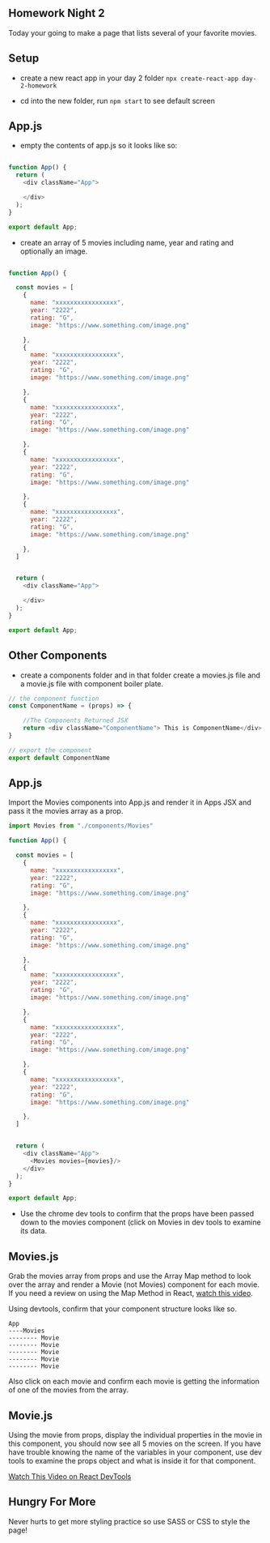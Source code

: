 ## Homework Night 2

Today your going to make a page that lists several of your favorite movies.

## Setup

- create a new react app in your day 2 folder `npx create-react-app day-2-homework`

- cd into the new folder, run `npm start` to see default screen

## App.js

- empty the contents of app.js so it looks like so:

```js

function App() {
  return (
    <div className="App">

    </div>
  );
}

export default App;

```
- create an array of 5 movies including name, year and rating and optionally an image.

```js

function App() {

  const movies = [
    {
      name: "xxxxxxxxxxxxxxxxx",
      year: "2222",
      rating: "G",
      image: "https://www.something.com/image.png"

    },
    {
      name: "xxxxxxxxxxxxxxxxx",
      year: "2222",
      rating: "G",
      image: "https://www.something.com/image.png"

    },
    {
      name: "xxxxxxxxxxxxxxxxx",
      year: "2222",
      rating: "G",
      image: "https://www.something.com/image.png"

    },
    {
      name: "xxxxxxxxxxxxxxxxx",
      year: "2222",
      rating: "G",
      image: "https://www.something.com/image.png"

    },
    {
      name: "xxxxxxxxxxxxxxxxx",
      year: "2222",
      rating: "G",
      image: "https://www.something.com/image.png"

    },
  ]


  return (
    <div className="App">

    </div>
  );
}

export default App;
```

## Other Components

- create a components folder and in that folder create a movies.js file and a movie.js file with component boiler plate.

```js
// the component function
const ComponentName = (props) => {

    //The Components Returned JSX
    return <div className="ComponentName"> This is ComponentName</div>
}

// export the component
export default ComponentName
```

## App.js

Import the Movies components into App.js and render it in Apps JSX and pass it the movies array as a prop.

```js
import Movies from "./components/Movies"

function App() {

  const movies = [
    {
      name: "xxxxxxxxxxxxxxxxx",
      year: "2222",
      rating: "G",
      image: "https://www.something.com/image.png"

    },
    {
      name: "xxxxxxxxxxxxxxxxx",
      year: "2222",
      rating: "G",
      image: "https://www.something.com/image.png"

    },
    {
      name: "xxxxxxxxxxxxxxxxx",
      year: "2222",
      rating: "G",
      image: "https://www.something.com/image.png"

    },
    {
      name: "xxxxxxxxxxxxxxxxx",
      year: "2222",
      rating: "G",
      image: "https://www.something.com/image.png"

    },
    {
      name: "xxxxxxxxxxxxxxxxx",
      year: "2222",
      rating: "G",
      image: "https://www.something.com/image.png"

    },
  ]


  return (
    <div className="App">
      <Movies movies={movies}/>
    </div>
  );
}

export default App;
```

- Use the chrome dev tools to confirm that the props have been passed down to the movies component (click on Movies in dev tools to examine its data.

## Movies.js

Grab the movies array from props and use the Array Map method to look over the array and render a Movie (not Movies) component for each movie. If you need a review on using the Map Method in React, [watch this video](https://www.youtube.com/watch?v=HYjDmu9sPfc).

Using devtools, confirm that your component structure looks like so.

```
App
----Movies
-------- Movie
-------- Movie
-------- Movie
-------- Movie
-------- Movie
```

Also click on each movie and confirm each movie is getting the information of one of the movies from the array.

## Movie.js

Using the movie from props, display the individual properties in the movie in this component, you should now see all 5 movies on the screen. If you have have trouble knowing the name of the variables in your component, use dev tools to examine the props object and what is inside it for that component.

[Watch This Video on React DevTools](https://www.youtube.com/watch?v=2Kn1fry91tk)

## Hungry For More

Never hurts to get more styling practice so use SASS or CSS to style the page!
